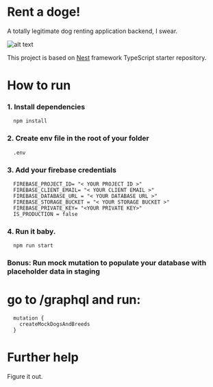 # Rent a doge!

A totally legitimate dog renting application backend, I swear.

![alt text](https://media.giphy.com/media/HCTfYH2Xk5yw/giphy.gif)

This project is based on [Nest](https://github.com/nestjs/nest) framework TypeScript starter repository.

# How to run

### 1. Install dependencies

```
  npm install
```

### 2. Create env file in the root of your folder

```
  .env
```

### 3. Add your firebase credentials

```
  FIREBASE_PROJECT_ID= "< YOUR PROJECT ID >"
  FIREBASE_CLIENT_EMAIL= "< YOUR CLIENT EMAIL >"
  FIREBASE_DATABASE_URL = "< YOUR DATABASE URL >"
  FIREBASE_STORAGE_BUCKET = "< YOUR STORAGE BUCKET >"
  FIREBASE_PRIVATE_KEY= "<YOUR PRIVATE KEY>"
  IS_PRODUCTION = false
```

### 4. Run it baby.

```
  npm run start
```

### Bonus: Run mock mutation to populate your database with placeholder data in staging

# go to /graphql and run:

```
  mutation {
    createMockDogsAndBreeds
  }
```

# Further help

Figure it out.
